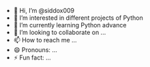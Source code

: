 - 👋 Hi, I’m @siddox009
- 👀 I’m interested in different projects of Python
- 🌱 I’m currently learning Python advance
- 💞️ I’m looking to collaborate on ...
- 📫 How to reach me ...
- 😄 Pronouns: ...
- ⚡ Fun fact: ...

<!---
siddox009/siddox009 is a ✨ special ✨ repository because its `README.md` (this file) appears on your GitHub profile.
You can click the Preview link to take a look at your changes.
--->
